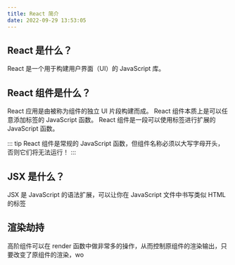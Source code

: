 ```yaml
---
title: React 简介
date: 2022-09-29 13:53:05
---
```


## React 是什么？

React 是一个用于构建用户界面（UI）的 JavaScript 库。

## React 组件是什么？

React 应用是由被称为组件的独立 UI 片段构建而成。
React 组件本质上是可以任意添加标签的 JavaScript 函数。
React 组件是一段可以使用标签进行扩展的 JavaScript 函数。

::: tip
React 组件是常规的 JavaScript 函数，但组件名称必须以大写字母开头，否则它们将无法运行！
:::

## JSX 是什么？

JSX 是 JavaScript 的语法扩展，可以让你在 JavaScript 文件中书写类似 HTML 的标签



## 渲染劫持

高阶组件可以在 render 函数中做非常多的操作，从而控制原组件的渲染输出，只要改变了原组件的渲染，wo